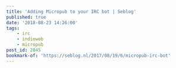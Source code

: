 ```yaml
---
title: 'Adding Micropub to your IRC bot | Seblog'
published: true
date: '2018-08-23 14:26:00'
tags:
    - irc
    - indieweb
    - micropub
post_id: 2845
bookmark-of: 'https://seblog.nl/2017/08/19/6/micropub-irc-bot'
---
```



